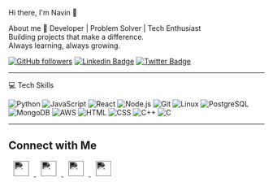 Hi there, I'm Navin 👋

About me 🚀
Developer | Problem Solver | Tech Enthusiast  
Building projects that make a difference.  
Always learning, always growing.

[![GitHub followers](https://img.shields.io/github/followers/yourusername?label=Follow&style=social)](https://github.com/NavinJaganathan)
[![Linkedin Badge](https://img.shields.io/badge/-Linkedin-blue?style=flat-square&logo=Linkedin&logoColor=white&link=https://www.linkedin.com/in/yourlinkedin)](https://www.linkedin.com/in/yourlinkedin)
[![Twitter Badge](https://img.shields.io/badge/-@yourtwitter-1ca0f1?style=flat-square&logo=twitter&logoColor=white&link=https://twitter.com/yourtwitter)](https://twitter.com/yourtwitter)

---

💻 Tech Skills

![Python](https://img.shields.io/badge/Python-3776AB?style=for-the-badge&logo=python&logoColor=white)
![JavaScript](https://img.shields.io/badge/JavaScript-F7DF1E?style=for-the-badge&logo=javascript&logoColor=black)
![React](https://img.shields.io/badge/React-20232A?style=for-the-badge&logo=react&logoColor=61DAFB)
![Node.js](https://img.shields.io/badge/Node.js-339933?style=for-the-badge&logo=node.js&logoColor=white)
![Git](https://img.shields.io/badge/Git-F05032?style=for-the-badge&logo=git&logoColor=white)
![Linux](https://img.shields.io/badge/Linux-FCC624?style=for-the-badge&logo=linux&logoColor=black)
![PostgreSQL](https://img.shields.io/badge/PostgreSQL-4169E1?style=for-the-badge&logo=postgresql&logoColor=white)
![MongoDB](https://img.shields.io/badge/MongoDB-47A248?style=for-the-badge&logo=mongodb&logoColor=white)
![AWS](https://img.shields.io/badge/AWS-232F3E?style=for-the-badge&logo=amazon-aws&logoColor=white)
![HTML](https://img.shields.io/badge/HTML-E34F26?style=for-the-badge&logo=html5&logoColor=white)
![CSS](https://img.shields.io/badge/CSS-1572B6?style=for-the-badge&logo=css3&logoColor=white)
![C++](https://img.shields.io/badge/C++-00599C?style=for-the-badge&logo=c%2B%2B&logoColor=white)
![C](https://img.shields.io/badge/C-555555?style=for-the-badge&logo=c&logoColor=white)

---

<h2>Connect with Me</h2>
<p>
  <a href="https://instagram.com/yourusername">
    <img src="https://encrypted-tbn0.gstatic.com/images?q=tbn:ANd9GcTbpRbFd4yidITvSr6h5HANh7GqKSwI9N25cw&s" alt="Instagram" width="30" height="30" style="margin: 0 10px; filter: invert(100%) sepia(0%) saturate(0%) hue-rotate(180deg) brightness(200%);" />
  </a>
  <a href="https://linkedin.com/in/yourusername">
    <img src="https://encrypted-tbn0.gstatic.com/images?q=tbn:ANd9GcQj5NOJhLy5HRjoMy4jF3Lflqlx8fCi2qdriA&s" alt="LinkedIn" width="30" height="30" style="margin: 0 10px; filter: invert(100%) sepia(0%) saturate(0%) hue-rotate(180deg) brightness(200%);" />
  </a>
  <a href="https://twitter.com/yourusername">
    <img src="https://encrypted-tbn0.gstatic.com/images?q=tbn:ANd9GcSwjr0ta4KV6dCZNPlrGLvt5S6YV52T-DPV2w&s" alt="Twitter" width="30" height="30" style="margin: 0 10px; filter: invert(100%) sepia(0%) saturate(0%) hue-rotate(180deg) brightness(200%);" />
  </a>
  <a href="https://github.com/yourusername">
    <img src="https://encrypted-tbn0.gstatic.com/images?q=tbn:ANd9GcSpt-360u8xWsG_svHf_kdmJ5ovLzWo8y9yxUBD4SLjDHuoq0eR4yHYMDjRzQd5yjnqCF8&usqp=CAU" alt="GitHub" width="30" height="30" style="margin: 0 10px; filter: invert(100%) sepia(0%) saturate(0%) hue-rotate(180deg) brightness(200%);" />
  </a>
</p>



